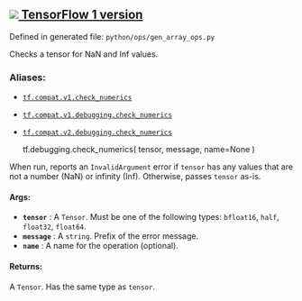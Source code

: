 [ ![](https://tensorflow.google.cn/images/tf_logo_32px.png) TensorFlow 1
version](/versions/r1.15/api_docs/python/tf/debugging/check_numerics)  
---  
  
Defined in generated file: `python/ops/gen_array_ops.py`

Checks a tensor for NaN and Inf values.

### Aliases:

  * [`tf.compat.v1.check_numerics`](/api_docs/python/tf/debugging/check_numerics)
  * [`tf.compat.v1.debugging.check_numerics`](/api_docs/python/tf/debugging/check_numerics)
  * [`tf.compat.v2.debugging.check_numerics`](/api_docs/python/tf/debugging/check_numerics)

    
    
    tf.debugging.check_numerics(
        tensor,
        message,
        name=None
    )
    

When run, reports an `InvalidArgument` error if `tensor` has any values that
are not a number (NaN) or infinity (Inf). Otherwise, passes `tensor` as-is.

#### Args:

  * **`tensor`** : A `Tensor`. Must be one of the following types: `bfloat16`, `half`, `float32`, `float64`.
  * **`message`** : A `string`. Prefix of the error message.
  * **`name`** : A name for the operation (optional).

#### Returns:

A `Tensor`. Has the same type as `tensor`.

